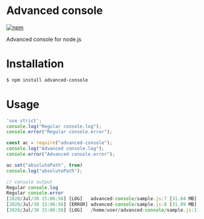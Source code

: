 # Advanced console

[![npm](https://img.shields.io/npm/v/advanced-console)](https://www.npmjs.com/package/advanced-console)

Advanced console for node.js

# Installation
```sh
$ npm install advanced-console
```
# Usage
```javascript
'use strict';
console.log("Regular console.log");
console.error("Regular console.error");

const ac = require("advanced-console");
console.log("Advanced console.log");
console.error("Advanced console.error");

ac.set("absolutePath", true)
console.log("absolutePath");

// console output
Regular console.log
Regular console.error
[2020/Jul/30 15:06:56] [LOG]   advanced-console/sample.js:7 [31.64 MB] Advanced console.log
[2020/Jul/30 15:06:56] [ERROR] advanced-console/sample.js:8 [31.89 MB] Advanced console.error
[2020/Jul/30 15:06:56] [LOG]   /home/user/advanced-console/sample.js:11 [31.64 MB] absolutePath
```
